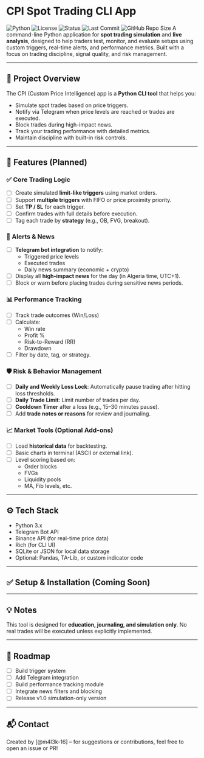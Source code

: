 # CPI Spot Trading CLI App

![Python](https://img.shields.io/badge/Python-3.10-blue.svg)
![License](https://img.shields.io/badge/License-MIT-green.svg)
![Status](https://img.shields.io/badge/status-in%20development-yellow)
![Last Commit](https://img.shields.io/github/last-commit/M4l3k-16/CPI)
![GitHub Repo Size](https://img.shields.io/github/repo-size/M4l3k-16/CPI)
A command-line Python application for **spot trading simulation** and **live analysis**, designed to help traders test, monitor, and evaluate setups using custom triggers, real-time alerts, and performance metrics. Built with a focus on trading discipline, signal quality, and risk management.

---

## 🚀 Project Overview

The CPI (Custom Price Intelligence) app is a **Python CLI tool** that helps you:

- Simulate spot trades based on price triggers.
- Notify via Telegram when price levels are reached or trades are executed.
- Block trades during high-impact news.
- Track your trading performance with detailed metrics.
- Maintain discipline with built-in risk controls.

---

## 🔧 Features (Planned)

### ✅ Core Trading Logic

- [ ] Create simulated **limit-like triggers** using market orders.
- [ ] Support **multiple triggers** with FIFO or price proximity priority.
- [ ] Set **TP / SL** for each trigger.
- [ ] Confirm trades with full details before execution.
- [ ] Tag each trade by **strategy** (e.g., OB, FVG, breakout).

### 🔔 Alerts & News

- [ ] **Telegram bot integration** to notify:
  - Triggered price levels
  - Executed trades
  - Daily news summary (economic + crypto)
- [ ] Display all **high-impact news** for the day (in Algeria time, UTC+1).
- [ ] Block or warn before placing trades during sensitive news periods.

### 📊 Performance Tracking

- [ ] Track trade outcomes (Win/Loss)
- [ ] Calculate:
  - Win rate
  - Profit %
  - Risk-to-Reward (RR)
  - Drawdown
- [ ] Filter by date, tag, or strategy.

### 🛡️ Risk & Behavior Management

- [ ] **Daily and Weekly Loss Lock**: Automatically pause trading after hitting loss thresholds.
- [ ] **Daily Trade Limit**: Limit number of trades per day.
- [ ] **Cooldown Timer** after a loss (e.g., 15–30 minutes pause).
- [ ] Add **trade notes or reasons** for review and journaling.

### 📈 Market Tools (Optional Add-ons)

- [ ] Load **historical data** for backtesting.
- [ ] Basic charts in terminal (ASCII or external link).
- [ ] Level scoring based on:
  - Order blocks
  - FVGs
  - Liquidity pools
  - MA, Fib levels, etc.

---

## ⚙️ Tech Stack

- Python 3.x
- Telegram Bot API
- Binance API (for real-time price data)
- Rich (for CLI UI)
- SQLite or JSON for local data storage
- Optional: Pandas, TA-Lib, or custom indicator code

---

## ✅ Setup & Installation (Coming Soon)

---

## 💡 Notes

This tool is designed for **education, journaling, and simulation only**. No real trades will be executed unless explicitly implemented.

---

## 📌 Roadmap

- [ ] Build trigger system
- [ ] Add Telegram integration
- [ ] Build performance tracking module
- [ ] Integrate news filters and blocking
- [ ] Release v1.0 simulation-only version

---

## 📬 Contact

Created by [@m4l3k-16] – for suggestions or contributions, feel free to open an issue or PR!
